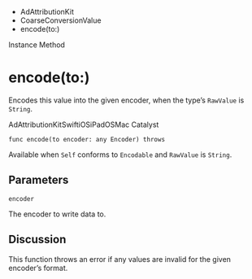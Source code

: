 

- AdAttributionKit
- CoarseConversionValue
-  encode(to:) 

Instance Method

# encode(to:)

Encodes this value into the given encoder, when the type’s `RawValue` is `String`.

AdAttributionKitSwiftiOSiPadOSMac Catalyst

``` source
func encode(to encoder: any Encoder) throws
```

Available when `Self` conforms to `Encodable` and `RawValue` is `String`.

## Parameters 

`encoder`  

The encoder to write data to.

## Discussion

This function throws an error if any values are invalid for the given encoder’s format.

